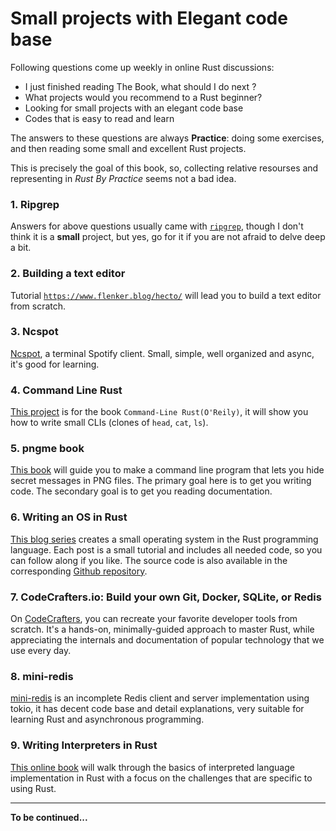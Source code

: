 # Small projects with Elegant code base

Following questions come up weekly in online Rust discussions:

- I just finished reading The Book, what should I do next ?
- What projects would you recommend to a Rust beginner?
- Looking for small projects with an elegant code base
- Codes that is easy to read and learn

The answers to these questions are always **Practice**: doing some exercises, and then reading some small and excellent Rust projects.

This is precisely the goal of this book, so, collecting relative resourses and representing in _Rust By Practice_ seems not a bad idea.

### 1. Ripgrep

Answers for above questions usually came with [`ripgrep`](https://github.com/BurntSushi/ripgrep), though I don't think it is a **small** project, but yes, go for it if you are not afraid to delve deep a bit.

### 2. Building a text editor

Tutorial [`https://www.flenker.blog/hecto/`](https://www.flenker.blog/hecto/) will lead you to build a text editor from scratch.

### 3. Ncspot

[Ncspot](https://github.com/hrkfdn/ncspot), a terminal Spotify client. Small, simple, well organized and async, it's good for learning.

### 4. Command Line Rust

[This project](https://github.com/kyclark/command-line-rust) is for the book `Command-Line Rust(O'Reily)`, it will show you how to write small CLIs (clones of `head`, `cat`, `ls`).

### 5. pngme book

[This book](https://picklenerd.github.io/pngme_book/) will guide you to make a command line program that lets you hide secret messages in PNG files. The primary goal here is to get you writing code. The secondary goal is to get you reading documentation.

### 6. Writing an OS in Rust

[This blog series](https://os.phil-opp.com) creates a small operating system in the Rust programming language. Each post is a small tutorial and includes all needed code, so you can follow along if you like. The source code is also available in the corresponding [Github repository](https://github.com/phil-opp/blog_os).

### 7. CodeCrafters.io: Build your own Git, Docker, SQLite, or Redis

On [CodeCrafters](https://codecrafters.io/for/rust), you can recreate your favorite developer tools from scratch. It's a hands-on, minimally-guided approach to master Rust, while appreciating the internals and documentation of popular technology that we use every day.

### 8. mini-redis

[mini-redis](https://github.com/tokio-rs/mini-redis) is an incomplete Redis client and server implementation using tokio, it has decent code base and detail explanations, very suitable for learning Rust and asynchronous programming.

### 9. Writing Interpreters in Rust

[This online book](https://github.com/rust-hosted-langs/book) will walk through the basics of interpreted language implementation in Rust with a focus on the challenges that are specific to using Rust.

---

**To be continued...**
